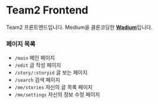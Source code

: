 # Team2 Frontend

Team2 프론트엔드입니다. Medium을 클론코딩한 [**Wadium**](https://www.wadium.shop/)입니다.

### 페이지 목록

- `/main` 메인 페이지
- `/edit` 글 작성 페이지
- `/story/:storyid` 글 보는 페이지
- `/search` 검색 페이지
- `/me/stories` 자신의 글 목록 페이지
- `/me/settings` 자신의 정보 수정 페이지
